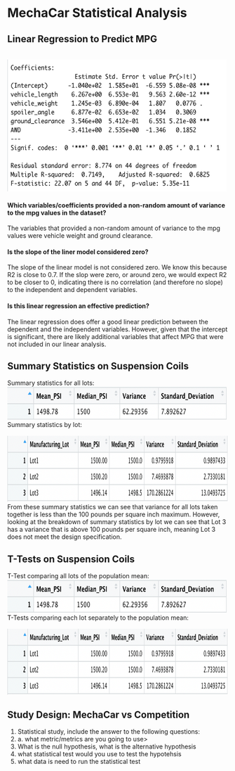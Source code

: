 # MechaCar Statistical Analysis
## Linear Regression to Predict MPG

<br><img src="Deliverable 1 Linear Regression.png" width="500" height="300">
#### Which variables/coefficients provided a non-random amount of variance to the mpg values in the dataset?
The variables that provided a non-random amount of variance to the mpg values were vehicle weight and ground clearance. 

#### Is the slope of the liner model considered zero?
The slope of the linear model is not considered zero. We know this because R2 is close to 0.7. If the slop were zero, or around zero, we would expect R2 to be closer to 0, indicating there is no correlation (and therefore no slope) to the independent and dependent variables. 

#### Is this linear regression an effective prediction?
The linear regression does offer a good linear prediction between the dependent and the independent variables. However, given that the intercept is significant, there are likely additional variables that affect MPG that were not included in our linear analysis. 

## Summary Statistics on Suspension Coils
Summary statistics for all lots:
<br><img src="Deliverable 2 Total Summary.png" width="500" height="75">
<br>
Summary statistics by lot:
<br><br><img src="Deliverable 2 Lot Summary.png" width="600" height="150">
<br>
From these summary statistics we can see that variance for all lots taken together is less than the 100 pounds per square inch maximum. However, looking at the breakdown of summary statistics by lot we can see that Lot 3 has a variance that is above 100 pounds per square inch, meaning Lot 3 does not meet the design specification. 

## T-Tests on Suspension Coils
T-Test comparing all lots of the population mean:
<br><img src="Deliverable 2 Total Summary.png" width="500" height="75">
<br>
T-Tests comparing each lot separately to the population mean:
<br><br><img src="Deliverable 2 Lot Summary.png" width="600" height="150">
<br>

## Study Design: MechaCar vs Competition
1. Statistical study, include the answer to the following questions:
2. a. what metric/metrics are you going to use>
3. What is the null hypothesis, what is the alternative hypothesis
4. what statistical test would you use to test the hypotehsis
5. what data is need to run the statistical test 
